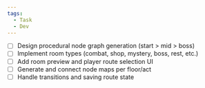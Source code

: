 ```yaml
---
tags:
  - Task
  - Dev
---
```

- [ ]  Design procedural node graph generation (start > mid > boss)
- [ ]  Implement room types (combat, shop, mystery, boss, rest, etc.)
- [ ]  Add room preview and player route selection UI
- [ ]  Generate and connect node maps per floor/act
- [ ]  Handle transitions and saving route state